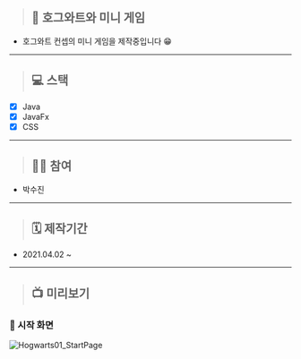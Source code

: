 > ## 🏰 호그와트와 미니 게임
- 호그와트 컨셉의 미니 게임을 제작중입니다 😁
___
> ## 💻 스택
- [x] Java
- [x] JavaFx
- [x] CSS
___
> ## 🙋‍♀️ 참여
- 박수진
___
> ## 🗓 제작기간
- 2021.04.02 ~
___
> ## 📺 미리보기
### 📌 시작 화면
   ![Hogwarts01_StartPage](https://user-images.githubusercontent.com/76279992/113407821-13930f80-93e9-11eb-958c-5563063bb443.gif)
